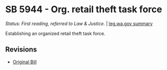 # SB 5944 - Org. retail theft task force
*Status: First reading, referred to Law & Justice.* | [leg.wa.gov summary](https://app.leg.wa.gov/billsummary?BillNumber=5944&Year=2021)

Establishing an organized retail theft task force.

## Revisions
* [Original Bill](1/)